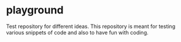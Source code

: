 # playground
Test repository for different ideas. 
This repository is meant for testing various snippets of code and also to have fun with coding.
